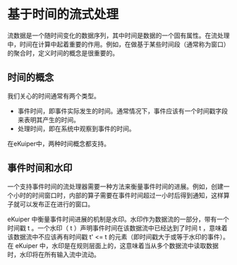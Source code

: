 # 基于时间的流式处理

流数据是一个随时间变化的数据序列，其中时间是数据的一个固有属性。在流处理中，时间在计算中起着重要的作用。例如，在做基于某些时间段（通常称为窗口）的聚合时，定义时间的概念是很重要的。

## 时间的概念

我们关心的时间通常有两个类型。

- 事件时间，即事件实际发生的时间。通常情况下，事件应该有一个时间戳字段来表明其产生的时间。
- 处理时间，即在系统中观察到事件的时间。

在eKuiper中，两种时间概念都支持。

## 事件时间和水印

一个支持事件时间的流处理器需要一种方法来衡量事件时间的进展。例如，创建一个小时的时间窗口时，内部的算子需要在事件时间超过一小时后得到通知，这样算子就可以发布正在进行的窗口。

eKuiper 中衡量事件时间进展的机制是水印。水印作为数据流的一部分，带有一个时间戳 t 。一个水印（ t ）声明事件时间在该数据流中已经达到了时间 t ，意味着该数据流中不应该再有时间戳 t' <= t 的元素（即时间戳大于或等于水印的事件）。在 eKuiper 中，水印是在规则层面上的，这意味着当从多个数据流中读取数据时，水印将在所有输入流中流动。
